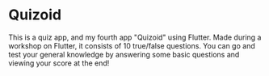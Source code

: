 # Quizoid
This is a quiz app, and my fourth app "Quizoid" using Flutter. Made during a workshop on Flutter, it consists of 10 true/false questions. You can go and test your general knowledge by answering some basic questions and viewing your score at the end!

